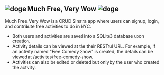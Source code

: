 ![doge](http://vignette4.wikia.nocookie.net/petitcomputer/images/5/57/Meme_doge_icon_by_euamodeus-d6kngqa.png/revision/latest?cb=20131105002545) Much Free, Very Wow ![doge](http://vignette4.wikia.nocookie.net/petitcomputer/images/5/57/Meme_doge_icon_by_euamodeus-d6kngqa.png/revision/latest?cb=20131105002545)
---
Much Free, Very Wow is a CRUD Sinatra app where users can signup, login, and contribute free activities to do in NYC.

* Both users and activities are saved into a SQLite3 database upon creation.
* Activity details can be viewed at the their RESTful URL. For example, if an activity named "Free Comedy Show" is created, the details can be viewed at /activites/free-comedy-show.
* Activities can also be edited or deleted but only by the user who created the activity.
